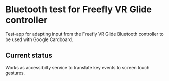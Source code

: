 # Bluetooth test for Freefly VR Glide controller

Test-app for adapting input from the Freefly VR Glide Bluetooth controller to be used with Google Cardboard.

## Current status

Works as accessibilty service to translate key events to screen touch gestures.
